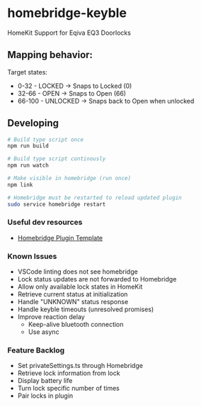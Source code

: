 # homebridge-keyble

HomeKit Support for Eqiva EQ3 Doorlocks

## Mapping behavior:

Target states:

* 0-32 - LOCKED -> Snaps to Locked (0)
* 32-66 - OPEN -> Snaps to Open (66)
* 66-100 - UNLOCKED -> Snaps back to Open when unlocked

## Developing

```bash
# Build type script once
npm run build

# Build type script continously
npm run watch

# Make visible in homebridge (run once)
npm link

# Homebridge must be restarted to reload updated plugin
sudo service homebridge restart
```

### Useful dev resources

* [Homebridge Plugin Template](https://github.com/homebridge/homebridge-plugin-template)

### Known Issues

* VSCode linting does not see homebridge
* Lock status updates are not forwarded to Homebridge
* Allow only available lock states in HomeKit
* Retrieve current status at initialization
* Handle "UNKNOWN" status response
* Handle keyble timeouts (unresolved promises)
* Improve reaction delay
    * Keep-alive bluetooth connection
    * Use async

### Feature Backlog

* Set privateSettings.ts through Homebridge
* Retrieve lock information from lock
* Display battery life
* Turn lock specific number of times
* Pair locks in plugin